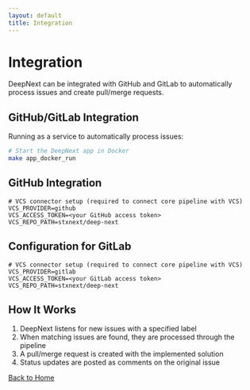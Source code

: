 ```yaml
---
layout: default
title: Integration
---
```


# Integration

DeepNext can be integrated with GitHub and GitLab to automatically process issues and create pull/merge requests.

## GitHub/GitLab Integration

Running as a service to automatically process issues:

```bash
# Start the DeepNext app in Docker
make app_docker_run
```

## GitHub Integration

```dotenv
# VCS connector setup (required to connect core pipeline with VCS)
VCS_PROVIDER=github
VCS_ACCESS_TOKEN=<your GitHub access token>
VCS_REPO_PATH=stxnext/deep-next
```

## Configuration for GitLab

```dotenv
# VCS connector setup (required to connect core pipeline with VCS)
VCS_PROVIDER=gitlab
VCS_ACCESS_TOKEN=<your GitLab access token>
VCS_REPO_PATH=stxnext/deep-next
```

## How It Works

1. DeepNext listens for new issues with a specified label
2. When matching issues are found, they are processed through the pipeline
3. A pull/merge request is created with the implemented solution
4. Status updates are posted as comments on the original issue

[Back to Home](./index.html)
